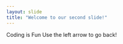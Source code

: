 ```yaml
---
layout: slide
title: "Welcome to our second slide!"
---
```

Coding is Fun
Use the left arrow to go back!
